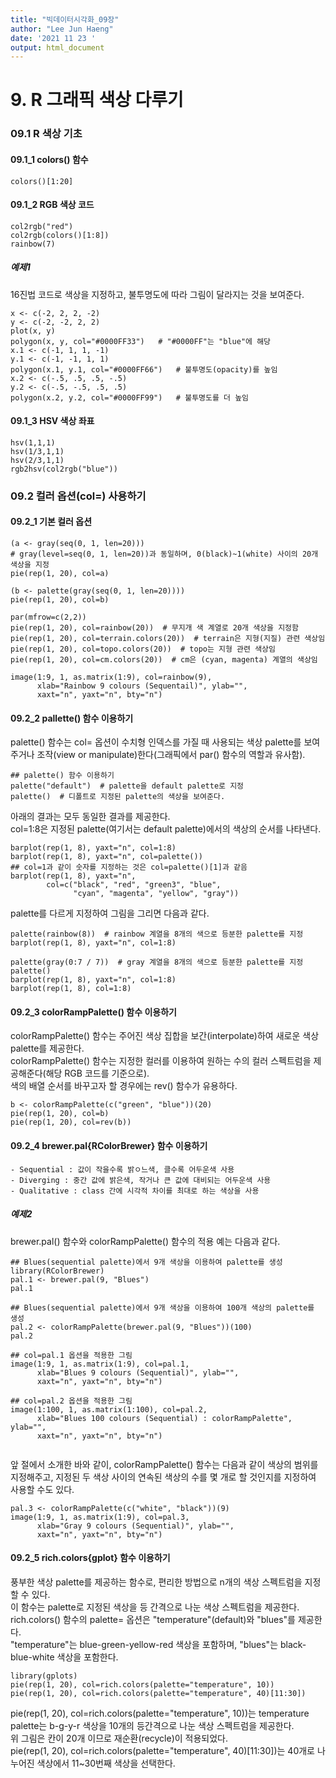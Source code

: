```yaml
---
title: "빅데이터시각화_09장"
author: "Lee Jun Haeng"
date: '2021 11 23 '
output: html_document
---
```


# 9. R 그래픽 색상 다루기
### 09.1 R 색상 기초
#### 09.1_1 colors() 함수

```{r ex9_1_1}
colors()[1:20]
```

#### 09.1_2 RGB 색상 코드
```{r ex9_1_2}
col2rgb("red")
col2rgb(colors()[1:8])
rainbow(7)
```

##### 예제1
16진법 코드로 색상을 지정하고, 불투명도에 따라 그림이 달라지는 것을 보여준다.  
```{r ex9_1_2_2}
x <- c(-2, 2, 2, -2)
y <- c(-2, -2, 2, 2)
plot(x, y)
polygon(x, y, col="#0000FF33")   # "#0000FF"는 "blue"에 해당
x.1 <- c(-1, 1, 1, -1)
y.1 <- c(-1, -1, 1, 1)
polygon(x.1, y.1, col="#0000FF66")   # 불투명도(opacity)를 높임
x.2 <- c(-.5, .5, .5, -.5)
y.2 <- c(-.5, -.5, .5, .5)
polygon(x.2, y.2, col="#0000FF99")   # 불투명도를 더 높임
```

#### 09.1_3 HSV 색상 좌표

```{r ex9_1_3}
hsv(1,1,1)
hsv(1/3,1,1)
hsv(2/3,1,1)
rgb2hsv(col2rgb("blue"))
```

### 09.2 컬러 옵션(col=) 사용하기
#### 09.2_1 기본 컬러 옵션
```{r ex9_2_1_1}
(a <- gray(seq(0, 1, len=20)))
# gray(level=seq(0, 1, len=20))과 동일하며, 0(black)~1(white) 사이의 20개 색상을 지정
pie(rep(1, 20), col=a)

(b <- palette(gray(seq(0, 1, len=20))))
pie(rep(1, 20), col=b)
```


```{r ex9_2_1_2}
par(mfrow=c(2,2))
pie(rep(1, 20), col=rainbow(20))  # 무지개 색 계열로 20개 색상을 지정함
pie(rep(1, 20), col=terrain.colors(20))  # terrain은 지형(지질) 관련 색상임
pie(rep(1, 20), col=topo.colors(20))  # topo는 지형 관련 색상임
pie(rep(1, 20), col=cm.colors(20))  # cm은 (cyan, magenta) 계열의 색상임
```


```{r ex9_2_1_3}
image(1:9, 1, as.matrix(1:9), col=rainbow(9),
      xlab="Rainbow 9 colours (Sequentail)", ylab="",
      xaxt="n", yaxt="n", bty="n")
```

#### 09.2_2 pallette() 함수 이용하기
palette() 함수는 col= 옵션이 수치형 인덱스를 가질 때 사용되는 색상 palette를 보여주거나 조작(view or manipulate)한다(그래픽에서 par() 함수의 역할과 유사함).  
```{r ex9_2_2_1}
## palette() 함수 이용하기
palette("default")  # palette을 default palette로 지정
palette()  # 디폴트로 지정된 palette의 색상을 보여준다.
```
아래의 결과는 모두 동일한 결과를 제공한다.  
col=1:8은 지정된 palette(여기서는 default palette)에서의 색상의 순서를 나타낸다.  
```{r ex9_2_2_2}
barplot(rep(1, 8), yaxt="n", col=1:8)
barplot(rep(1, 8), yaxt="n", col=palette())
## col=1과 같이 숫자를 지정하는 것은 col=palette()[1]과 같음
barplot(rep(1, 8), yaxt="n",
        col=c("black", "red", "green3", "blue",
              "cyan", "magenta", "yellow", "gray"))
```

palette를 다르게 지정하여 그림을 그리면 다음과 같다.  
```{r ex9_2_2_3}
palette(rainbow(8))  # rainbow 계열을 8개의 색으로 등분한 palette를 지정
barplot(rep(1, 8), yaxt="n", col=1:8)

palette(gray(0:7 / 7))  # gray 계열을 8개의 색으로 등분한 palette를 지정
palette()
barplot(rep(1, 8), yaxt="n", col=1:8)
barplot(rep(1, 8), col=1:8)
```

#### 09.2_3 colorRampPalette() 함수 이용하기
colorRampPalette() 함수는 주어진 색상 집합을 보간(interpolate)하여 새로운 색상 palette를 제공한다.  
colorRampPalette() 함수는 지정한 컬러를 이용하여 원하는 수의 컬러 스펙트럼을 제공해준다(해당 RGB 코드를 기준으로).  
색의 배열 순서를 바꾸고자 할 경우에는 rev() 함수가 유용하다.  
```{r ex9_2_3_1}
b <- colorRampPalette(c("green", "blue"))(20) 
pie(rep(1, 20), col=b)
pie(rep(1, 20), col=rev(b))
```

#### 09.2_4 brewer.pal{RColorBrewer} 함수 이용하기
```{}
- Sequential : 값이 작을수록 밝ㅇ느색, 클수록 어두운색 사용  
- Diverging : 중간 값에 밝은색, 작거나 큰 값에 대비되는 어두운색 사용  
- Qualitative : class 간에 시각적 차이를 최대로 하는 색상을 사용  
```
##### 예제2
brewer.pal() 함수와 colorRampPalette() 함수의 적용 예는 다음과 같다.
```{r ex9_2_4_1}
## Blues(sequential palette)에서 9개 색상을 이용하여 palette를 생성
library(RColorBrewer)
pal.1 <- brewer.pal(9, "Blues")
pal.1

## Blues(sequential palette)에서 9개 색상을 이용하여 100개 색상의 palette를 생성
pal.2 <- colorRampPalette(brewer.pal(9, "Blues"))(100)
pal.2

## col=pal.1 옵션을 적용한 그림
image(1:9, 1, as.matrix(1:9), col=pal.1,
      xlab="Blues 9 colours (Sequential)", ylab="",
      xaxt="n", yaxt="n", bty="n")

## col=pal.2 옵션을 적용한 그림
image(1:100, 1, as.matrix(1:100), col=pal.2,
      xlab="Blues 100 colours (Sequential) : colorRampPalette", ylab="",
      xaxt="n", yaxt="n", bty="n")


```

앞 절에서 소개한 바와 같이, colorRampPalette() 함수는 다음과 같이 색상의 범위를 지정해주고, 지정된 두 색상 사이의 연속된 색상의 수를 몇 개로 할 것인지를 지정하여 사용할 수도 있다.  
```{r ex9_2_4_2}
pal.3 <- colorRampPalette(c("white", "black"))(9)
image(1:9, 1, as.matrix(1:9), col=pal.3,
      xlab="Gray 9 colours (Sequential)", ylab="",
      xaxt="n", yaxt="n", bty="n")
```


#### 09.2_5 rich.colors{gplot} 함수 이용하기
풍부한 색상 palette를 제공하는 함수로, 편리한 방법으로 n개의 색상 스펙트럼을 지정할 수 있다.  
이 함수는 palette로 지정된 색상을 등 간격으로 나눈 색상 스펙트럼을 제공한다.  
rich.colors() 함수의 palette= 옵션은 "temperature"(default)와 "blues"를 제공한다.  
"temperature"는 blue-green-yellow-red 색상을 포함하며, "blues"는 black-blue-white 색상을 포함한다.  
```{r ex9_2_5}
library(gplots)
pie(rep(1, 20), col=rich.colors(palette="temperature", 10))
pie(rep(1, 20), col=rich.colors(palette="temperature", 40)[11:30])
```
pie(rep(1, 20), col=rich.colors(palette="temperature", 10))는 temperature palette는 b-g-y-r 색상을 10개의 등간격으로 나눈 색상 스펙트럼을 제공한다.  
위 그림은 칸이 20개 이므로 재순환(recycle)이 적용되었다.  
pie(rep(1, 20), col=rich.colors(palette="temperature", 40)[11:30])는 40개로 나누어진 색상에서 11~30번째 색상을 선택한다.  
